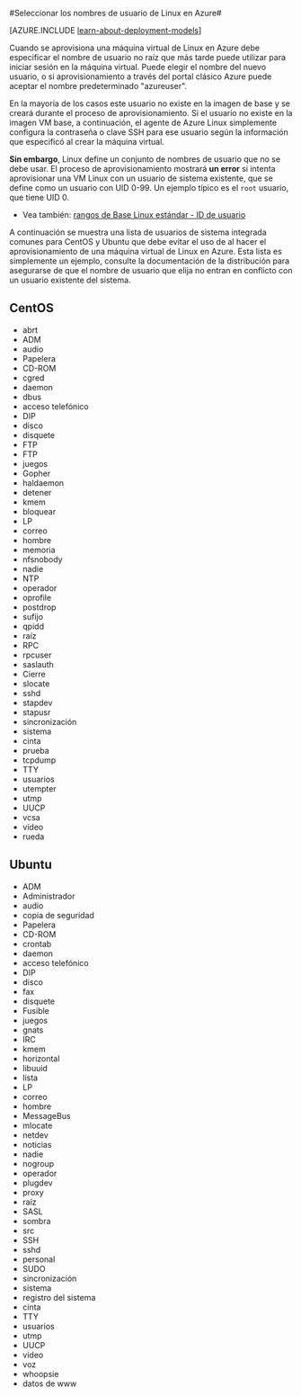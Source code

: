 <properties 
    pageTitle="Seleccionar los nombres de usuario de Linux | Microsoft Azure" 
    description="Obtenga información sobre cómo seleccionar los nombres de usuario para una máquina virtual Linux en Azure." 
    services="virtual-machines-linux" 
    documentationCenter="" 
    authors="szarkos" 
    manager="timlt" 
    editor=""
    tags="azure-service-management,azure-resource-manager" />

<tags 
    ms.service="virtual-machines-linux" 
    ms.workload="infrastructure-services" 
    ms.tgt_pltfrm="vm-linux" 
    ms.devlang="na" 
    ms.topic="article" 
    ms.date="10/17/2016" 
    ms.author="szark"/>



#<a name="selecting-user-names-for-linux-on-azure"></a>Seleccionar los nombres de usuario de Linux en Azure#

[AZURE.INCLUDE [learn-about-deployment-models](../../includes/learn-about-deployment-models-both-include.md)]

Cuando se aprovisiona una máquina virtual de Linux en Azure debe especificar el nombre de usuario no raíz que más tarde puede utilizar para iniciar sesión en la máquina virtual. Puede elegir el nombre del nuevo usuario, o si aprovisionamiento a través del portal clásico Azure puede aceptar el nombre predeterminado "azureuser".

En la mayoría de los casos este usuario no existe en la imagen de base y se creará durante el proceso de aprovisionamiento. Si el usuario no existe en la imagen VM base, a continuación, el agente de Azure Linux simplemente configura la contraseña o clave SSH para ese usuario según la información que especificó al crear la máquina virtual.

**Sin embargo**, Linux define un conjunto de nombres de usuario que no se debe usar. El proceso de aprovisionamiento mostrará **un error** si intenta aprovisionar una VM Linux con un usuario de sistema existente, que se define como un usuario con UID 0-99. Un ejemplo típico es el `root` usuario, que tiene UID 0.

 - Vea también: [rangos de Base Linux estándar - ID de usuario](http://refspecs.linuxfoundation.org/LSB_4.1.0/LSB-Core-generic/LSB-Core-generic/uidrange.html)

A continuación se muestra una lista de usuarios de sistema integrada comunes para CentOS y Ubuntu que debe evitar el uso de al hacer el aprovisionamiento de una máquina virtual de Linux en Azure. Esta lista es simplemente un ejemplo, consulte la documentación de la distribución para asegurarse de que el nombre de usuario que elija no entran en conflicto con un usuario existente del sistema.


## <a name="centos"></a>CentOS
- abrt
- ADM
- audio
- Papelera
- CD-ROM
- cgred
- daemon
- dbus
- acceso telefónico
- DIP
- disco
- disquete
- FTP
- FTP
- juegos
- Gopher
- haldaemon
- detener
- kmem
- bloquear
- LP
- correo
- hombre
- memoria
- nfsnobody
- nadie
- NTP
- operador
- oprofile
- postdrop
- sufijo
- qpidd
- raíz
- RPC
- rpcuser
- saslauth
- Cierre
- slocate
- sshd
- stapdev
- stapusr
- sincronización
- sistema
- cinta
- prueba
- tcpdump
- TTY
- usuarios
- utempter
- utmp
- UUCP
- vcsa
- vídeo
- rueda


## <a name="ubuntu"></a>Ubuntu
- ADM
- Administrador
- audio
- copia de seguridad
- Papelera
- CD-ROM
- crontab
- daemon
- acceso telefónico
- DIP
- disco
- fax
- disquete
- Fusible
- juegos
- gnats
- IRC
- kmem
- horizontal
- libuuid
- lista
- LP
- correo
- hombre
- MessageBus
- mlocate
- netdev
- noticias
- nadie
- nogroup
- operador
- plugdev
- proxy
- raíz
- SASL
- sombra
- src
- SSH
- sshd
- personal
- SUDO
- sincronización
- sistema
- registro del sistema
- cinta
- TTY
- usuarios
- utmp
- UUCP
- vídeo
- voz
- whoopsie
- datos de www

 